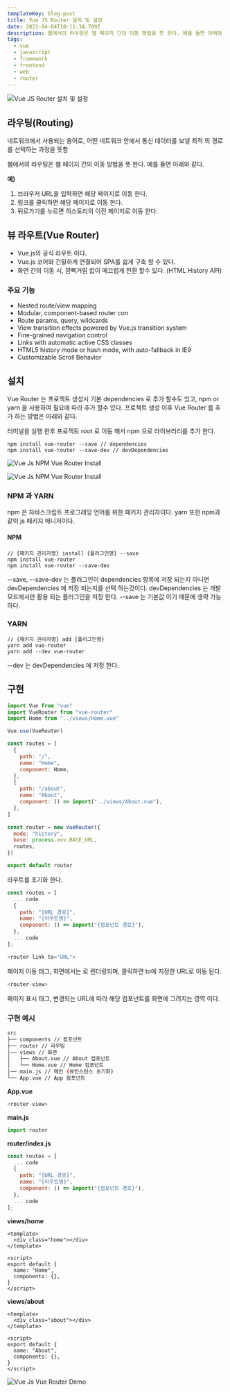 ```yaml
---
templateKey: blog-post
title: Vue JS Router 설치 및 설정
date: 2021-04-04T10:11:34.709Z
description: 웹에서의 라우팅은 웹 페이지 간의 이동 방법을 뜻 한다. 예를 들면 아래와 같다. Vue.js의 공식 라우트 이고, Vue.js 코어와 긴밀하게 연결되어 SPA를 쉽게 구축 할 수 있다. 그리고 화면 간의 이동 시, 깜빡거림 없이 매끄럽게 전환 할수 있다. (HTML History API)
tags:
  - vue
  - javascript
  - framework
  - frontend
  - web
  - router
---
```


![Vue JS Router 설치 및 설정](/assets/vue-logo.png "Vue JS Router 설치 및 설정")

## 라우팅(Routing)

네트워크에서 사용되는 용어로, 어떤 네트워크 안에서 통신 데이터를 보낼 최적 의 경로를 선택하는 과정을 뜻함

웹에서의 라우팅은 웹 페이지 간의 이동 방법을 뜻 한다. 예를 들면 아래와 같다.

**예)**

1. 브라우저 URL을 입력하면 해당 페이지로 이동 한다.
2. 링크를 클릭하면 해당 페이지로 이동 한다.
3. 뒤로가기를 누르면 히스토리의 이전 페이지로 이동 한다.

## 뷰 라우트(Vue Router)

- Vue.js의 공식 라우트 이다.
- Vue.js 코어와 긴밀하게 연결되어 SPA를 쉽게 구축 할 수 있다.
- 화면 간의 이동 시, 깜빡거림 없이 매끄럽게 전환 할수 있다. (HTML History API)

### 주요 기능

- Nested route/view mapping
- Modular, component-based router con
- Route params, query, wildcards
- View transition effects powered by Vue.js transition system
- Fine-grained navigation control
- Links with automatic active CSS classes
- HTML5 history mode or hash mode, with auto-fallback in IE9
- Customizable Scroll Behavior

## 설치

Vue Router 는 프로젝트 생성시 기본 dependencies 로 추가 할수도 있고, npm or yarn 을 사용하여 필요에 따라 추가 할수 있다. 프로젝트 생성 이후 Vue Router 를 추가 하는 방법은 아래와 같다.

터미널을 실행 한후 프로젝트 root 로 이동 해서 npm 으로 라이브러리를 추가 한다.

```
npm install vue-router --save // dependencies
npm install vue-router --save-dev // devDependencies
```

![Vue Js NPM Vue Router Install](/assets/vue-js-npm-install-vue-router.png "Vue Js NPM Vue Router Install")

![Vue Js NPM Vue Router Install](/assets/vue-js-npm-install-vue-router2.png "Vue Js NPM Vue Router Install")

### NPM 과 YARN

npm 은 자바스크립트 프로그래밍 언어를 위한 패키지 관리자이다. yarn 또한 npm과 같이 js 패키지 매니저이다.

#### NPM

```
// {패키지 관리자명} install {플러그인명} --save
npm install vue-router
npm install vue-router --save-dev
```

--save, --save-dev 는 플러그인이 dependencies 항목에 저장 되는지 아니면 devDependencies 에 저장 되는지를 선택 하는것이다. devDependencies 는 개발모드에서만 활용 되는 플러그인을 저장 한다.
--save 는 기본값 이기 때문에 생략 가능하다.

### YARN

```
// {패키지 관리자명} add {플러그인명}
yarn add vue-router
yarn add --dev vue-router
```

--dev 는 devDependencies 에 저장 한다.

## 구현

```javascript
import Vue from "vue"
import VueRouter from "vue-router"
import Home from "../views/Home.vue"

Vue.use(VueRouter)

const routes = [
  {
    path: "/",
    name: "Home",
    component: Home,
  },
  {
    path: "/about",
    name: "About",
    component: () => import("../views/About.vue"),
  },
]

const router = new VueRouter({
  mode: "history",
  base: process.env.BASE_URL,
  routes,
})

export default router
```

라우트를 초기화 한다.

```javascript
const routes = [
  ... code
  {
    path: "{URL 경로}",
    name: "{라우트명}",
    component: () => import("{컴포넌트 경로}"),
  },
  ... code
];
```

```javascript
<router-link to="URL">
```

페이지 이동 태그, 화면에서는 <a> 로 렌더링되며, 클릭하면 to에 지정한 URL로 이동 된다.

```javascript
<router-view>
```

페이지 표시 태그, 변경되는 URL에 따라 해당 컴포넌트를 화면에 그려지는 영역 이다.

### 구현 예시

```sh
src
├── components // 컴포넌트
├── router // 라우팅
│── views // 화면
│   ├── About.vue // About 컴포넌트
│   └── Home.vue // Home 컴포넌트
│── main.js // 메인 (뷰인스턴스 초기화)
└── App.vue // App 컴포넌트
```

**App.vue**

```javascript
<router-view>
```

**main.js**

```javascript
import router
```

**router/index.js**

```javascript
const routes = [
  ... code
  {
    path: "{URL 경로}",
    name: "{라우트명}",
    component: () => import("{컴포넌트 경로}"),
  },
  ... code
];
```

**views/home**

```vue
<template>
  <div class="home"></div>
</template>

<script>
export default {
  name: "Home",
  components: {},
}
</script>
```

**views/about**

```vue
<template>
  <div class="about"></div>
</template>

<script>
export default {
  name: "About",
  components: {},
}
</script>
```

![Vue Js Vue Router Demo](/assets/vue-js-vue-router-index.png "Vue Js Vue Router Demo")
